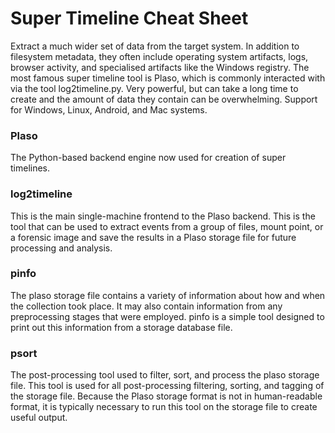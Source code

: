 # Super Timeline Cheat Sheet

Extract a much wider set of data from the target system. In addition to filesystem metadata, they often include operating system artifacts, logs, browser activity, and specialised artifacts like the Windows registry. The most famous super timeline tool is Plaso, which is commonly interacted with via the tool log2timeline.py. Very powerful, but can take a long time to create and the amount of data they contain can be overwhelming. Support for Windows, Linux, Android, and Mac systems.

### Plaso

The Python-based backend engine now used for creation of super timelines.

### log2timeline

This is the main single-machine frontend to the Plaso backend. This is the tool that can be used to extract events from a group of files, mount point, or a forensic image and save the results in a Plaso storage file for future processing and analysis.

### pinfo

The plaso storage file contains a variety of information about how and when the collection took place. It may also contain information from any preprocessing stages that were employed. pinfo is a simple tool designed to print out this information from a storage database file.

### psort

The post-processing tool used to filter, sort, and process the plaso storage file. This tool is used for all post-processing filtering, sorting, and tagging of the storage file. Because the Plaso storage format is not in human-readable format, it is typically necessary to run this tool on the storage file to create useful output.
